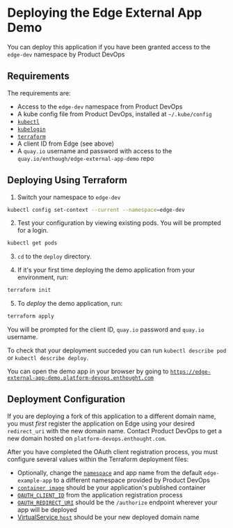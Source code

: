 
# Deploying the Edge External App Demo

You can deploy this application if you have been granted access to the `edge-dev`
namespace by Product DevOps

## Requirements

The requirements are:
- Access to the `edge-dev` namespace from Product DevOps
- A kube config file from Product DevOps, installed at `~/.kube/config`
- [`kubectl`](https://kubernetes.io/docs/tasks/tools/)
- [`kubelogin`](https://github.com/int128/kubelogin)
- [`terraform`](https://learn.hashicorp.com/tutorials/terraform/install-cli)
- A client ID from Edge (see above)
- A `quay.io` username and password with access to the `quay.io/enthough/edge-external-app-demo` repo

## Deploying Using Terraform

1. Switch your namespace to `edge-dev`
```bash
kubectl config set-context --current --namespace=edge-dev
```
2. Test your configuration by viewing existing pods. You will be prompted for a login.
```bash
kubectl get pods
```
3. `cd` to the `deploy` directory.

4. If it's your first time deploying the demo application from your environment,
run:
```bash
terraform init
```
5. To *deploy* the demo application, run:
```bash
terraform apply
```

You will be prompted for the client ID, `quay.io` password and `quay.io` username.

To check that your deployment succeded you can run `kubectl describe pod` or 
`kubectl describe deploy`.

You can open the demo app in your browser by going to
[`https://edge-external-app-demo.platform-devops.enthought.com`](https://edge-external-app-demo.platform-devops.enthought.com)

## Deployment Configuration

If you are deploying a fork of this application to a different domain name,
you must *first* register the application on Edge using your desired `redirect_uri`
with the new domain name. Contact Product DevOps to get a new domain hosted 
on `platform-devops.enthought.com`.

After you have completed the OAuth client registration process,
you must configure several values within the Terraform deployment files:
- Optionally, change the [`namespace`](./edge_example.tf#L16) and app name from the default `edge-example-app` to a different namespace provided by Product DevOps
- [`container image`](./edge_example.tf#L56) should be your application's published container
- [`OAUTH_CLIENT_ID`](./edge_example.tf#L69) from the application registration process
- [`OAUTH_REDIRECT_URI`](./edge_example.tf#L73) should be the `/authorize` endpoint wherever your app will be deployed
- [VirtualService `host`](./edge_example.tf#L156) should be your new deployed domain name